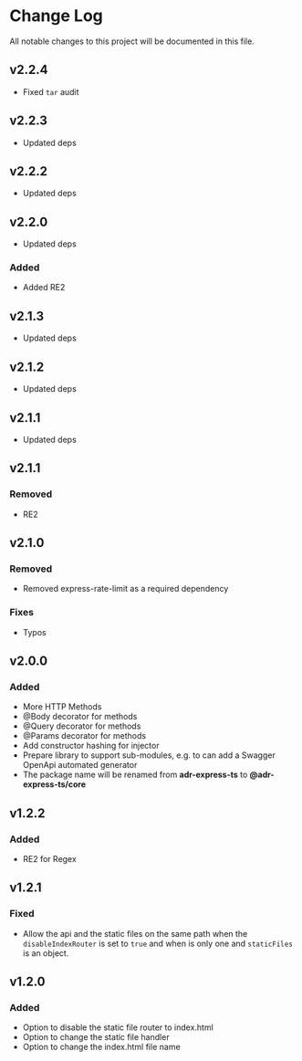 # Change Log

All notable changes to this project will be documented in this file.

## **v2.2.4**

- Fixed `tar` audit

## **v2.2.3**

- Updated deps

## **v2.2.2**

- Updated deps

## **v2.2.0**

- Updated deps

### Added

- Added RE2

## **v2.1.3**

- Updated deps

## **v2.1.2**

- Updated deps

## **v2.1.1**

- Updated deps

## **v2.1.1**

### Removed

- RE2

## **v2.1.0**

### Removed

- Removed express-rate-limit as a required dependency

### Fixes

- Typos

## **v2.0.0**

### Added

- More HTTP Methods
- @Body decorator for methods
- @Query decorator for methods
- @Params decorator for methods
- Add constructor hashing for injector
- Prepare library to support sub-modules, e.g. to can add a Swagger OpenApi automated generator
- The package name will be renamed from **adr-express-ts** to **@adr-express-ts/core**

## **v1.2.2**

### Added

- RE2 for Regex

## **v1.2.1**

### Fixed

- Allow the api and the static files on the same path when the `disableIndexRouter` is set to `true` and when is only one and `staticFiles` is an object.

## **v1.2.0**

### Added

- Option to disable the static file router to index.html
- Option to change the static file handler
- Option to change the index.html file name
